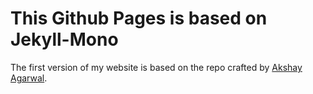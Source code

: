 # This Github Pages is based on Jekyll-Mono
The first version of my website is based on the repo crafted by [Akshay Agarwal](https://github.com/AkshayAgarwal007).

 











  
